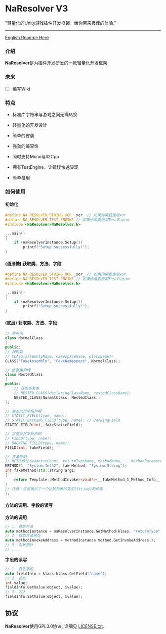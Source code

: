 #  NaResolver V3

"轻量化的Unity游戏插件开发框架，给你带来极佳的体验."

------

[English Readme Here](README.en.md)

### 介绍

**NaResolver**是为插件开发研发的一款轻量化开发框架. 

### 未来

- [ ] 编写Wiki

### 特点

- 标准库字符串与游戏之间无痛转换

- 轻量化的开发设计

- 简单的安装

- 强劲的兼容性
  
- 同时支持Mono与Il2Cpp

- 拥有TestEngine，让错误快速显现

- 简单易用

### 如何使用

#### 初始化

```cpp
#define NA_RESOLVER_STRING_XOR _xor_ // 如果你需要使用xor
#define NA_RESOLVER_TEST_ENGINE // 如果你需要使用TestEngine
#include <NaResolver/NaResolver.h>

...main()
{
	if (naResolverInstance.Setup())
        printf("Setup successfully!");
}
```

#### (语法糖) 获取类、方法、字段
```cpp
#define NA_RESOLVER_STRING_XOR _xor_ // 如果你需要使用xor
#define NA_RESOLVER_TEST_ENGINE // 如果你需要使用TestEngine
#include <NaResolver/NaResolver.h>

...main()
{
	if (naResolverInstance.Setup())
        printf("Setup successfully!");
}
```

#### (底层) 获取类、方法、字段

```cpp
// 类声明
class NormalClass
{
public:
// 获取类
// CLASS(assemblyName, namespaceName, className);
CLASS("FakeAssembly", "FakeNamespace", NormalClass);

// 嵌套类声明
class NestedClass
{
public:
	// 获取嵌套类
	// NESTED_CLASS(declaringClassName, nestedClassName);
	NESTED_CLASS(NormalClass, NestedClass);
};

// 静态成员字段声明
// STATIC_FIELD(type, name);
// STATIC_BACKING_FIELD(type, name); // BackingField
STATIC_FIELD(int, fakeStaticField);

// 实例成员字段声明
// FIELD(type, name);
// BACKING_FIELD(type, name);
FIELD(int, fakeField);

// 方法声明
// METHOD(parameterCount, returnTypeName, methodName, ...methodParameterTypes);
METHOD(1, "System.Int32", fakeMethod, "System.String");
int fakeMethod(std::string arg1)
{
	return Template::MethodInvoker<void*>(__fakeMethod_1_Method_Info__.GetMethodAddresss())(VmGeneralType::String(args1));
}
// 注意：这里展示了一个比较特殊的类型(String)的传递
};
```
#### 方法的调用、字段的读写

**方法的调用**
```cpp
// 1. 获取方法
auto methodInstance = naResolverInstance.GetMethod(klass, "returnType", "methodName", {"parameterType1", "parameterType2"});
// 2. 获取方法地址
auto methodInvokeAddress = methodInstance.method.GetInvokeAddress();
// 3. 函数指针
// ...
```

**字段的读写**
```cpp
// 1. 获取字段
auto fieldInfo = klass.klass.GetField("name");
// 2. 读取
int value;
fieldInfo.GetValue(object, &value);
// 3. 写入
fieldInfo.SetValue(object, &value);
```

协议
-------

**NaResolver**使用GPL3.0协议, 详细见 [LICENSE.txt](LICENSE.txt).
